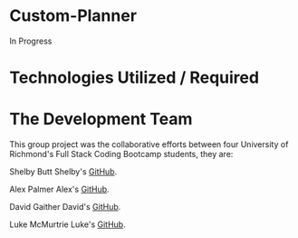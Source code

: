 # Custom-Planner
In Progress

# Technologies Utilized / Required


# The Development Team
This group project was the collaborative efforts between four University of Richmond's Full Stack Coding Bootcamp students, they are:

Shelby Butt
 Shelby's [GitHub](https://github.com/shelbylb97).

Alex Palmer
Alex's [GitHub](https://github.com/apalmer37).

David Gaither 
David's [GitHub](https://github.com/Gaitherdb).

Luke McMurtrie
Luke's [GitHub](https://github.com/LukeMcM89).